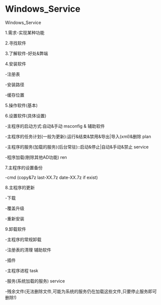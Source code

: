 Windows_Service
===============

Windows_Service

1.需求-实现某种功能

2.寻找软件

3.了解软件-好处&弊端

4.安装软件

-注册表

-安装路径

-缓存位置

5.操作软件(基本)

6.设置软件(具体设置)

-主程序的启动方式:自动&手动  msconfig & 辅助软件

-主程序的任务计划(一般为更新):运行&结束&禁用&导出|导入(xml)&删除 plan

-主程序的服务(加载的服务)(后台常驻)::启动&停止|自动&手动&禁止 service

-程序加载(剔除其他AD功能) ren

7.主程序的设置备份

-cmd (copy&7z last-XX.7z date-XX.7z if exist)

8.主程序的更新

-下载

-覆盖升级

-重新安装

9.卸载软件

-主程序的常规卸载

-注册表的清理 辅助软件

-插件 

-主程序进程 task

-服务(系统加载的服务) service

-残余文件(无法删除文件,可能为系统的服务仍在加载这些文件,只要停止服务即可删除!)




